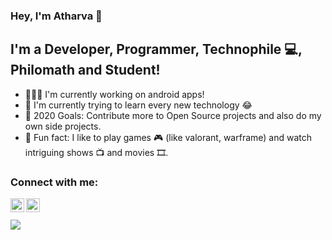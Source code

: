 ### Hey, I'm Atharva 👋

## I'm a Developer, Programmer, Technophile 💻, Philomath and Student!
- 👨🏽‍💻 I'm currently working on android apps!
- 🧐 I'm currently trying to learn every new technology 😂
- 🥅 2020 Goals: Contribute more to Open Source projects and also do my own side projects.
- 📓 Fun fact: I like to play games 🎮 (like valorant, warframe) and watch intriguing shows 📺 and movies 🎞. 

### Connect with me:

[<img align="left" alt="iatharva_ | Twitter" width="22px" src="https://cdn.jsdelivr.net/npm/simple-icons@v3/icons/twitter.svg" />][twitter]
[<img align="left" alt="Atharva I | linkedin" width="22px" src="https://cdn.jsdelivr.net/npm/simple-icons@v3/icons/linkedin.svg" />][linkedin]

<br />

[twitter]: https://twitter.com/iatharva_ 
[linkedin]: https://www.linkedin.com/in/iatharva/

<br />

<img src="https://github-readme-stats.vercel.app/api?username=iatharva&&show_icons=true&title_color=ffffff&icon_color=9a8a7a&text_color=daf7dc&bg_color=2b2b2b">
